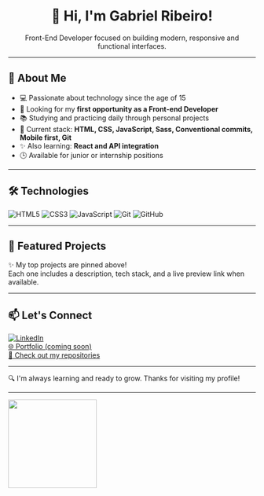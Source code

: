<h1 align="center">👋 Hi, I'm Gabriel Ribeiro!</h1>

<p align="center">
Front-End Developer focused on building modern, responsive and functional interfaces.
</p>

---

## 🚀 About Me

- 💻 Passionate about technology since the age of 15  
- 🎯 Looking for my **first opportunity as a Front-end Developer**
- 📚 Studying and practicing daily through personal projects
- 🧠 Current stack: **HTML, CSS, JavaScript, Sass, Conventional commits, Mobile first, Git**
- ✨ Also learning: **React and API integration**
- 🕒 Available for junior or internship positions

---

## 🛠️ Technologies

![HTML5](https://img.shields.io/badge/-HTML5-E34F26?style=flat&logo=html5&logoColor=white)
![CSS3](https://img.shields.io/badge/-CSS3-1572B6?style=flat&logo=css3)
![JavaScript](https://img.shields.io/badge/-JavaScript-F7DF1E?style=flat&logo=javascript&logoColor=black)
![Git](https://img.shields.io/badge/-Git-F05032?style=flat&logo=git&logoColor=white)
![GitHub](https://img.shields.io/badge/-GitHub-181717?style=flat&logo=github)

---

## 🔗 Featured Projects

✨ My top projects are pinned above!  
Each one includes a description, tech stack, and a live preview link when available.

---

## 📫 Let's Connect

[![LinkedIn](https://img.shields.io/badge/-Gabriel%20Ribeiro-0A66C2?style=flat&logo=linkedin&logoColor=white)](https://www.linkedin.com/in/gabriel-ribeiro-ptbr)  
[🌐 Portfolio (coming soon)]()  
[📁 Check out my repositories](https://github.com/gabrielribeirobr)

---

🔍 I'm always learning and ready to grow. Thanks for visiting my profile!

---

<div>
<a href="https://github.com/gabrielribeirobr">
<img height="180em" src="https://github-readme-stats.vercel.app/api/top-langs/?username=gabrielribeirobr&layout=compact&langs_count=7&theme=dracula"/>
</div>
